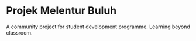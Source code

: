 # Projek Melentur Buluh
A community project for student development programme. Learning beyond classroom.
